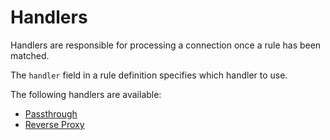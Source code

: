 # Handlers

Handlers are responsible for processing a connection once a rule has been matched.

The `handler` field in a rule definition specifies which handler to use.

The following handlers are available:

- [Passthrough](passthrough.md)
- [Reverse Proxy](reverse_proxy.md)